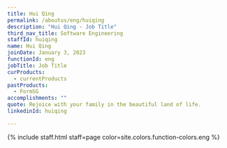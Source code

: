 ```yaml
---
title: Hui Qing
permalink: /aboutus/eng/huiqing
description: "Hui Qing - Job Title"
third_nav_title: Software Engineering
staffId: huiqing
name: Hui Qing
joinDate: January 3, 2023
functionId: eng
jobTitle: Job Title
curProducts:
  - currentProducts
pastProducts:
  - FormSG
accomplishments: ""
quote: Rejoice with your family in the beautiful land of life.
linkedinId: huiqing

---
```


{% include staff.html staff=page color=site.colors.function-colors.eng %}
